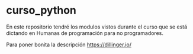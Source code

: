 # curso_python
En este repositorio tendré los modulos vistos durante el curso que se está dictando en Humanas de programación para no programadores.

Para poner bonita la descripción https://dillinger.io/ 
